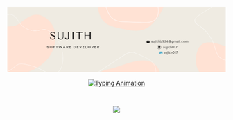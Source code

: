 ![Sujith Banner Image](./asserts/banner.png)
<p align="center">
  <a href="https://github.com/sujith017">
    <img src="https://readme-typing-svg.herokuapp.com?font=Fira+Code&size=25&pause=1000&color=F70000&center=true&vCenter=true&width=600&lines=Welcome+to+Sujith%27s+Profile!;Aspiring+Full+Stack+Developer;AI%2FML+Enthusiast;LeetCode+Problem+Solver;Open+Source+Contributor;Passionate+about+Technology;Lifelong+Learner;Building+Innovative+Solutions;Explorer+of+New+Horizons;Turning+Ideas+into+Reality" alt="Typing Animation" />
  </a>
</p>

<br />



<!-- ### use to code  -->
<p align="center">
  <a href="https://skillicons.dev">
    <img src="https://skillicons.dev/icons?i=git,c,vim,anaconda,java,js,linkedin,linux,neovim,netlify,postman,react,vite,vscode,nvim" />
  </a>
</p>


<!-- ### Leetcode --> 

  
<!--   <img src="https://leetcard.jacoblin.cool/sujith017?theme=dark&font=Kosugi%20Maru"  -->
<!--        alt="LeetCode Stats"  -->
<!--        style="display: block; margin: auto;"> -->
<!-- </div> -->



<!-- <div style="text-align: center;">
  <img src="https://quotes-github-readme.vercel.app/api?type=horizontal&theme=dark&?theme=catppuccin_mocha" alt="LeetCode Stats">
</div>
 -->

<!-- 
[![Readme Quotes](https://quotes-github-readme.vercel.app/api?type=horizontal&theme=dark&?theme=catppuccin_mocha)](https://github.com/piyushsuthar/github-readme-quotes) -->
